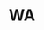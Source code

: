 ---
title: WA
name: Western Australia
gid: wa
photo_url: /resources/csiro-logo.png
eventbrite: https://wagovhack2016competitor.eventbrite.com.au/
---